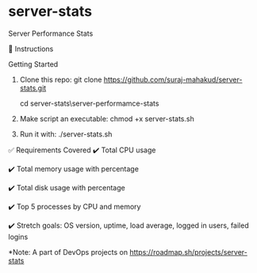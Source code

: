 # server-stats
Server Performance Stats

🔧 Instructions

Getting Started
1. Clone this repo:
   git clone https://github.com/suraj-mahakud/server-stats.git

   cd server-stats\server-performamce-stats

2. Make script an executable:
   chmod +x server-stats.sh

3. Run it with:
   ./server-stats.sh

✅ Requirements Covered
✔️ Total CPU usage

✔️ Total memory usage with percentage

✔️ Total disk usage with percentage

✔️ Top 5 processes by CPU and memory

✔️ Stretch goals: OS version, uptime, load average, logged in users, failed logins

*Note: A part of DevOps projects on https://roadmap.sh/projects/server-stats
